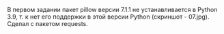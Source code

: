 В первом задании пакет pillow версии 7.1.1 не устанавливается в Python 3.9, т. к нет его поддержки в этой версии Python (скриншот - 07.jpg).
Сделал с пакетом requests.
